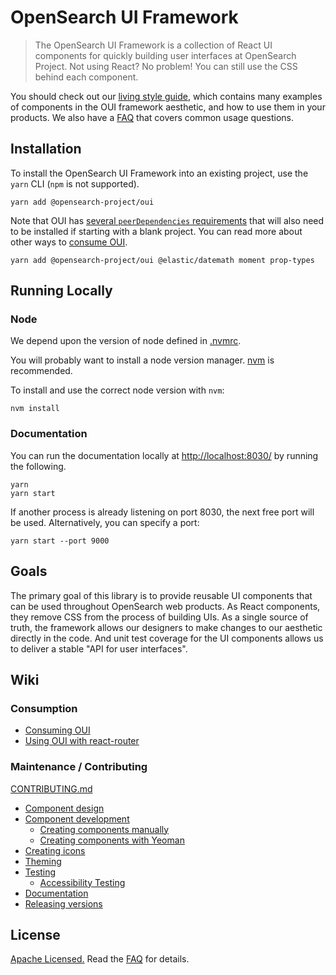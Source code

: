 # OpenSearch UI Framework

> The OpenSearch UI Framework is a collection of React UI components for quickly building user interfaces
> at OpenSearch Project. Not using React? No problem! You can still use the CSS behind each component.

You should check out our [living style guide][docs], which contains many examples of components in the OUI framework aesthetic, and how to use them in your products. We also have a [FAQ][faq] that covers common usage questions.

## Installation

To install the OpenSearch UI Framework into an existing project, use the `yarn` CLI (`npm` is not supported).

```
yarn add @opensearch-project/oui
```

Note that OUI has [several `peerDependencies` requirements](package.json) that will also need to be installed if starting with a blank project. You can read more about other ways to [consume OUI][consuming].

```
yarn add @opensearch-project/oui @elastic/datemath moment prop-types
```


## Running Locally

### Node

We depend upon the version of node defined in [.nvmrc](.nvmrc).

You will probably want to install a node version manager. [nvm](https://github.com/creationix/nvm) is recommended.

To install and use the correct node version with `nvm`:

```
nvm install
```

### Documentation

You can run the documentation locally at [http://localhost:8030/](http://localhost:8030/) by running the following.

```
yarn
yarn start
```

If another process is already listening on port 8030, the next free port will be used. Alternatively, you can specify a port:

```
yarn start --port 9000
```

## Goals

The primary goal of this library is to provide reusable UI components that can be used throughout
OpenSearch web products. As React components, they remove CSS from the process of building UIs.
As a single source of truth, the framework allows our designers to make changes to our aesthetic
directly in the code. And unit test coverage for the UI components allows us to deliver a stable
"API for user interfaces".


## Wiki

### Consumption

* [Consuming OUI][consuming]
* [Using OUI with react-router](wiki/react-router.md)

### Maintenance / Contributing

[CONTRIBUTING.md](CONTRIBUTING.md)

* [Component design](wiki/component-design.md)
* [Component development](wiki/component-development.md)
  * [Creating components manually](wiki/creating-components-manually.md)
  * [Creating components with Yeoman](wiki/creating-components-yeoman.md)
* [Creating icons](wiki/creating-icons.md)
* [Theming](wiki/theming.md)
* [Testing](wiki/testing.md)
  * [Accessibility Testing](wiki/automated-accessibility-testing.md)
* [Documentation](wiki/documentation-guidelines.md)
* [Releasing versions](wiki/releasing-versions.md)

## License

[Apache Licensed.][license] Read the [FAQ][faq] for details.

[license]: LICENSE
[faq]: FAQ.md
[consuming]: wiki/consuming.md
[docs]: https://elastic.github.io/eui/
